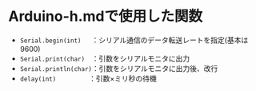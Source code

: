 # Arduino-h.mdで使用した関数

- `Serial.begin(int)`&emsp;&ensp;：シリアル通信のデータ転送レートを指定(基本は9600)
- `Serial.print(char)`&emsp;：引数をシリアルモニタに出力
- `Serial.println(char)`：引数をシリアルモニタに出力後、改行
- `delay(int)`&emsp;&emsp;&emsp;&ensp;&emsp;&thinsp;：引数×ミリ秒の待機
